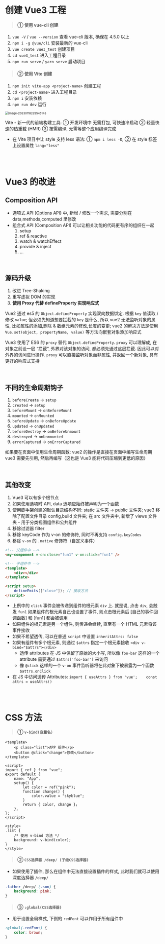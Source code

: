 # 创建 Vue3 工程

> #### ① 使用 vue-cli 创建

1. `vue -V` / `vue --version` 查看 vue-cli 版本, 确保在 4.5.0 以上
2. `npm i -g @vue/cli` 安装最新的 vue-cli
3. `vue create vue3_test` 创建项目
4. `cd vue3_test` 进入工程目录
5. `npm run serve` / `yarn serve` 启动项目

> #### ② 使用 Vite 创建

1. `npm init vite-app <project-name>` 创建工程
2. `cd <project-name>` 进入工程目录
3. `npm i` 安装依赖
4. `npm run dev` 运行

<img src="image-20230118225545148.png" alt="image-20230118225545148" style="zoom:67%;" />

Vite - 新一代的前端构建工具:
① 开发环境中 无需打包, 可快速冷启动
② 轻量快速的热重载 (HMR)
③ 按需编译, 无需等整个应用编译完成

-   在 Vite 项目中让 style 支持 less 语法: ① `npm i less -D`, ② 在 style 标签上设置属性 `lang="less"`

<br><br>

# Vue3 的改进

## Composition API

-   选项式 API (Options API) 中, 新增 / 修改一个需求, 需要分别在 data,methods,computed 里修改
-   组合式 API (Composition API) 可以让相关功能的代码更有序的组织在一起
    1. setup
    2. ref & reactive
    3. watch & watchEffect
    4. provide & inject
    5. ...

<br>

## 源码升级

1. 改进 Tree-Shaking
2. 重写虚拟 DOM 的实现
3. **使用 Proxy 代替 defineProperty 实现响应式**

Vue2 通过 es5 的 `Object.defineProperty` 实现双向数据绑定. 根据 `key` 值读取 / 修改 `value`;
但必须先知道想要拦截的 `key` 是什么, 所以 vue2 无法监听对象的属性, 比如属性的添加,删除 & 数组元素的修改,长度的变更;
vue2 的解决方法是使用 `Vue.set(object, propertyName, value)` 等方法向嵌套对象添加响应式

Vue3 使用了 ES6 的 `proxy` 替代 `Object.defineProperty`. `proxy` 可以理解成, 在对象之前设一层 “拦截”, 外界对该对象的访问, 都必须先通过这层拦截. 因此可以对外界的访问进行操作. `proxy` 可以直接监听对象而非属性, 并返回一个新对象, 具有更好的响应式支持

<br>

## 不同的生命周期钩子

1. `beforeCreate` → `setup`
2. `created` → `setup`
3. `beforeMount` → `onBeforeMount`
4. `mounted` → `onMounted`
5. `beforeUpdate` → `onBeforeUpdate`
6. `updated` → `onUpdated`
7. `beforeDestroy` → `onBeforeUnmount`
8. `destroyed` → `onUnmounted`
9. `errorCaptured` → `onErrorCaptured`

如果要在页面中使用生命周期函数:
vue2 的操作是直接在页面中编写生命周期
vue3 需要先引用, 然后再编写（这也是 Vue3 能将代码压缩到更低的原因）

<br>

## 其他改变

1. Vue3 可以有多个根节点
2. 如果使用选项时 API, data 选项应始终被声明为一个函数
3. 使用脚手架创建的默认目录结构不同:
   static 文件夹 → public 文件夹;
   vue3 移除了配置文件目录 config,build 文件夹;
   在 src 文件夹中, 新增了 views 文件夹 - 用于分类视图组件和公共组件
4. 移除过滤器 filter
5. 移除 keyCode 作为 v-on 的修饰符, 同时不再支持 `config.keyCodes`
6. 移除 `v-on` 的 `.native` 修饰符（自定义事件）

```html
<!-- 父组件中 -->
<my-component v-on:close="fun1" v-on:click="fun1" />
```

```html
<!-- 子组件中 -->
<template>
    <div></div>
</template>

<script setup>
    defineEmits(["close"]); // 接收方法
</script>
```

-   上例中的 `click` 事件会被传递到组件的根元素 `div` 上. 就是说, 点击 `div`, 会触发 `fun1`
    如果组件的根元素自己也设置了事件, 则点击根元素后 [自己的事件回调函数] 和 [fun1] 都会被调用
-   如果组件的根元素是另一个组件, 则传递会继续, 直至有一个 HTML 元素将该事件接收
-   如果不希望透传, 可以在普通 `script` 中设置 `inheritAttrs: false`
-   如果有组件有多个根元素, 则通过 `$attrs` 指定一个根元素接收 `<div v-bind="$attrs"></div>`
    -   透传 attributes 在 JS 中保留了原始的大小写, 所以像 `foo-bar` 这样的一个 attribute 需要通过 `$attrs['foo-bar']` 来访问
    -   像 `@click` 这样的一个 `v-on` 事件监听器将在此对象下被暴露为一个函数 `$attrs.onClick`
-   在 JS 中访问透传 Attributes: `import { useAttrs } from 'vue';    const attrs = useAttrs()`

<br><br>

# CSS 方法

> #### ① `v-bind(变量名)`

```vue
<template>
    <p class="list">APP 组件</p>
    <button @click="change">修改</button>
</template>

<script>
import { ref } from "vue";
export default {
    name: "App",
    setup() {
        let color = ref("pink");
        function change() {
            color.value = "skyblue";
        }
        return { color, change };
    },
};
</script>

<style>
.list {
    /* 使用 v-bind 方法 */
    background: v-bind(color);
}
</style>
```

> #### ② `CSS选择器 /deep/ (子级CSS选择器)`

-   如果使用了插件, 那么在组件中无法直接设置插件的样式, 此时我们就可以使用深度选择器 `/deep/`

```css
.father /deep/ (.son) {
    background: pink;
}
```

> #### ③ `:global(CSS选择器)`

-   用于设置全局样式, 下例的 `redFont` 可以作用于所有组件中

```css
:global(.redFont) {
    color: brown;
}
```
